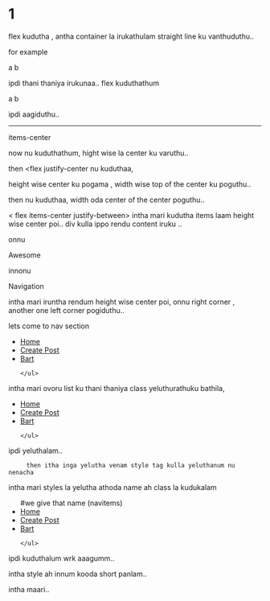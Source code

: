 # 1

flex kudutha , antha container la irukathulam straight line ku vanthuduthu.. 

for example 

a
b

ipdi thani thaniya irukunaa.. flex kuduthathum

a b 

ipdi aagiduthu.. 

------------------------------------------------------------------------------------------------------------------------
items-center

now <flex item-center> nu kuduthathum, hight wise la center ku varuthu.. 

then 
  <flex justify-center
nu kuduthaa, 

height wise center ku pogama , width wise top of the center ku poguthu.. 

then
   <flex justify-center items-center>
nu kuduthaa, width oda center of the center poguthu.. 

< flex items-center justify-between>
intha mari kudutha items laam height wise center poi.. 
div kulla ippo rendu content iruku ..

 onnu <p>Awesome</p>
 innonu <p> Navigation </p>

intha mari iruntha rendum height wise center poi, onnu right corner , another one left corner pogiduthu.. 

lets come to nav section

<nav>
    <ul class="flex items-center ">
        <li> <a class="p-4 hover:bg-gray-700 rounded-lg" href="">Home</a> </li>
        <li><a class="p-4 hover:bg-gray-700 rounded-lg" href="">Create Post</a></li>
        <li><a class="p-4 hover:bg-gray-700 rounded-lg" href="">Bart</a></li>

    </ul>
</nav>

intha mari ovoru list ku thani thaniya class yeluthurathuku bathila, 

<nav>
    <ul class="flex items-center [&>li>a]:p-4 [&>li>a]:hover:bg-gray-700 [&>li>a]:rounded-lg ">
        <li> <a  href="">Home</a> </li>
        <li><a  href="">Create Post</a></li>
        <li><a  href="">Bart</a></li>

    </ul>
</nav>
 ipdi yeluthalam.. 

         then itha inga yelutha venam style tag kulla yeluthanum nu nenacha 

<style type="text/tailwindcss">
    .navitems {
        @apply [&>li>a]:p-4 [&>li>a]:hover:bg-gray-700 [&>li>a]:rounded-lg
    }
</style>

intha mari styles la yelutha athoda name ah class la kudukalam 
<nav>
    <ul class="flex items-center navitems ">                 #we give that name (navitems)
        <li> <a  href="">Home</a> </li>
        <li><a  href="">Create Post</a></li>
        <li><a  href="">Bart</a></li>

    </ul>
</nav>

ipdi kuduthalum wrk aaagumm.. 

intha style ah innum kooda short panlam.. 

<style type="text/tailwindcss">
    .navitems>li>a {
        @apply p-4 hover:bg-gray-700 rounded-lg
    }
</style>
intha maari.. 
